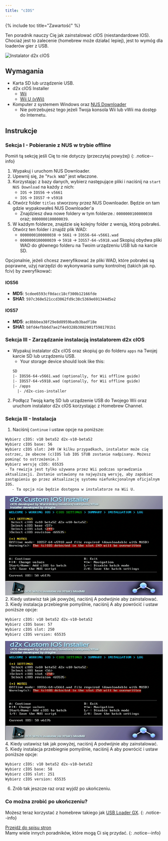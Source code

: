 ```yaml
---
title: "cIOS"
---
```


{% include toc title="Zawartość" %}

Ten poradnik nauczy Cię jak zainstalować cIOS (niestandardowe IOS). Chociaż jest to zalecenie (homebrew może działać lepiej), jest to wymóg dla loaderów gier z USB.

![Instalator d2x cIOS](/images/cIOS.png)

## Wymagania
- Karta SD lub urządzenie USB.
- d2x cIOS Installer
   - [Wii](https://sites.google.com/site/completesg/backup-launchers/installation/d2x-cIOS-Installer-Wii.zip?attredirects=0&d=1)
   - [Wii U (vWii)](https://sites.google.com/site/completesg/backup-launchers/installation/d2x-cIOS-Installer-vWii.zip?attredirects=0&d=1)
- Komputer z systemem Windows oraz [NUS Downloader](https://sites.google.com/site/completesg/useful-tools/nus-downloader/NUSDownloader_v19.zip?attredirects=0&d=1)
   - Nie potrzebujesz tego jeżeli Twoja konsola Wii lub vWii ma dostęp do Internetu.

## Instrukcje
### Sekcja I - Pobieranie z NUS w trybie offline

Pomiń tą sekcję jeśli Cię to nie dotyczy (przeczytaj powyżej)
{: .notice--info}

1. Wypakuj i uruchom NUS Downloader.
2. Upewnij się, że "`Pack WAD`" jest właczone.
3. Korzystając z bazy danych, wybierz następujące pliki i naciśnij na `start NUS Download` na każdy z nich:
   - `IOS` -> `IOS56` -> `v5661`
   - `IOS` -> `IOS57` -> `v5918`
4. Otwórz folder `titles` stworzony przez NUS Downloader. Będzie on tam gdzie wypakowałeś NUS Downloader'a
   - Znajdziesz dwa nowe foldery w tym folderze.: `0000000100000038` oraz; `0000000100000039`.
5. W każdym folderze, znajdzie się kolejny folder z wersją, którą pobrałeś. Otwórz ten folder i znajdź plik WAD:
   - `0000000100000038` -> `5661` -> `IOS56-64-v5661.wad`
   - `0000000100000039` -> `5918` -> `IOS57-64-v5918.wad` Skopiuj obydwa pliki WAD do głównego folderu na Twoim urządzeniu USB lub na karcie SD.

Opcjonalnie, jeżeli chcesz zweryfikować że pliki WAD, które pobrałeś są poprawne, użyj narzędzi do wykonywania sumy kontrolnej (takich jak np. fciv) by zweryfikować:

#### IOS56
 - **MD5**: `5cdee6593cf0dacc18cf300b12166fde`
 - **SHA1**: `597c360e521ccd3062fd9c38c5369e691344d5e2`
#### IOS57
 - **MD5**: `ac8bbbea38f29e8d8959badb3badf18e`
 - **SHA1**: `b8fd4efbb6d7ae2f4e9328b3082901f5981701b1`

### Sekcja III - Zarządzanie instalacją instalatorem d2x cIOS

- Wypakuj instalator d2x cIOS oraz skopiuj go do folderu `apps` na Twojej karcie SD lub urządzeniu USB.
   - Your storage device should look like this:
   ```
   SD
   |- IOS56-64-v5661.wad (optionally, for Wii offline guide)
   |- IOS57-64-v5918.wad (optionally, for Wii offline guide)
   |- /apps
     |- /d2x-cios-installer
   ```
2. Podłącz Twoją kartę SD lub urządzenie USB do Twojego Wii oraz uruchom instalator d2x cIOS korzystając z Homebrew Channel.

### Sekcja III - Instalacja

1. Naciśnij `Continue` i ustaw opcje na poniższe:
```
Wybierz cIOS: v10 beta52 d2x-v10-beta52
Wybierz cIOS base: 56
Wybierz cIOS slot: 249 (W kilku przypadkach, instalator może cię ostrzec, że obecne (c)IOS lub IOS STUB zostanie nadpisany. Możesz pominąć to ostrzeżenie.)
Wybierz wersję cIOS: 65535
- Ta rewizja jest tylko używana przez Wii podczas sprawdzania aktualizacji. Zostanie ustawiony na najwyższą wersję, aby zapobiec zastąpieniu go przez aktualizację systemu niefunkcjonalnym oficjalnym IOS. 
   - Ta opcja nie będzie dostępna w instalatorze na Wii U.
```
![Zainstaluj cIOS 249](/images/Wii/Install249.png)
2. Kiedy ustawisz tak jak powyżej, naciśnij A podwójnie aby zainstalować.
3. Kiedy instalacja przebiegnie pomyślnie, naciśnij A aby powrócić i ustaw poniższe opcje:
```
Wybierz cIOS: v10 beta52 d2x-v10-beta52
Wybierz cIOS base: 57
Wybierz cIOS slot: 250
Wybierz cIOS version: 65535
```
![Zainstaluj cIOS 250](/images/Wii/Install250.png)
4. Kiedy ustawisz tak jak powyżej, naciśnij A podwójnie aby zainstalować.
5. Kiedy instalacja przebiegnie pomyślnie, naciśnij A aby powrócić i ustaw poniższe opcje:
```
Wybierz cIOS: v10 beta52 d2x-v10-beta52
Wybierz cIOS base: 58
Wybierz cIOS slot: 251
Wybierz cIOS version: 65535
```
6. Zrób tak jeszcze raz oraz wyjdź po ukończeniu.

### Co można zrobić po ukończeniu?

Możesz teraz korzystać z homebrew takiego jak [USB Loader GX](usbloadergx).
{: .notice--info}

[Przejdź do spisu stron](site-navigation)<br> Mamy wiele innych poradników, które mogą Ci się przydać.
{: .notice--info}
